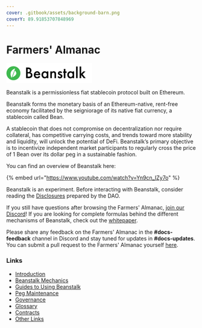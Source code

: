 ```yaml
---
cover: .gitbook/assets/background-barn.png
coverY: 89.91853707848969
---
```


# Farmers' Almanac

![](.gitbook/assets/logo.png)

Beanstalk is a permissionless fiat stablecoin protocol built on Ethereum.

Beanstalk forms the monetary basis of an Ethereum-native, rent-free economy facilitated by the seigniorage of its native fiat currency, a stablecoin called Bean.

A stablecoin that does not compromise on decentralization nor require collateral, has competitive carrying costs, and trends toward more stability and liquidity, will unlock the potential of DeFi. Beanstalk’s primary objective is to incentivize independent market participants to regularly cross the price of 1 Bean over its dollar peg in a sustainable fashion.

You can find an overview of Beanstalk here:

{% embed url="https://www.youtube.com/watch?v=Yn9cn_IZy7o" %}

Beanstalk is an experiment. Before interacting with Beanstalk, consider reading the [Disclosures](disclosures.md) prepared by the DAO.

If you still have questions after browsing the Farmers' Almanac, [join our Discord](https://discord.gg/beanstalk)! If you are looking for complete formulas behind the different mechanisms of Beanstalk, check out the [whitepaper](https://bean.money/docs/beanstalk.pdf).

Please share any feedback on the Farmers' Almanac in the **#docs-feedback** channel in Discord and stay tuned for updates in **#docs-updates**. You can submit a pull request to the Farmers' Almanac yourself [here](https://github.com/BeanstalkFarms/Farmers-Almanac).

### Links

* [Introduction](introduction/why-beanstalk.md)
* [Beanstalk Mechanics](introduction/how-beanstalk-works.md)
* [Guides to Using Beanstalk](guides/directory.md)
* [Peg Maintenance](broken-reference)
* [Governance](governance/beanstalk/)
* [Glossary](protocol-resources/glossary.md)
* [Contracts](protocol-resources/contracts.md)
* [Other Links](community-resources/links.md)
